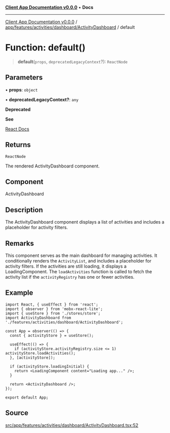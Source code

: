 [**Client App Documentation v0.0.0**](../../../../../../README.md) • **Docs**

***

[Client App Documentation v0.0.0](../../../../../../README.md) / [app/features/activities/dashboard/ActivityDashboard](../README.md) / default

# Function: default()

> **default**(`props`, `deprecatedLegacyContext`?): `ReactNode`

## Parameters

• **props**: `object`

• **deprecatedLegacyContext?**: `any`

**Deprecated**

**See**

[React Docs](https://legacy.reactjs.org/docs/legacy-context.html#referencing-context-in-lifecycle-methods)

## Returns

`ReactNode`

The rendered ActivityDashboard component.

## Component

ActivityDashboard

## Description

The ActivityDashboard component displays a list of activities and includes a placeholder for activity filters.

## Remarks

This component serves as the main dashboard for managing activities. It conditionally renders the `ActivityList`,
and includes a placeholder for activity filters. If the activities are still loading, it displays a LoadingComponent.
The `loadActivities` function is called to fetch the activity list if the `activityRegistry` has one or fewer activities.

## Example

```tsx
import React, { useEffect } from 'react';
import { observer } from 'mobx-react-lite';
import { useStore } from './stores/store';
import ActivityDashboard from './features/activities/dashboard/ActivityDashboard';

const App = observer(() => {
  const { activityStore } = useStore();

  useEffect(() => {
    if (activityStore.activityRegistry.size <= 1) activityStore.loadActivities();
  }, [activityStore]);

  if (activityStore.loadingInitial) {
    return <LoadingComponent content="Loading app..." />;
  }

  return <ActivityDashboard />;
});

export default App;
```

## Source

[src/app/features/activities/dashboard/ActivityDashboard.tsx:52](https://github.com/jimmykurian/Reactivities/blob/3f805628d10ff0a50931fec09e965ef4a2576e55/client-app/src/app/features/activities/dashboard/ActivityDashboard.tsx#L52)

